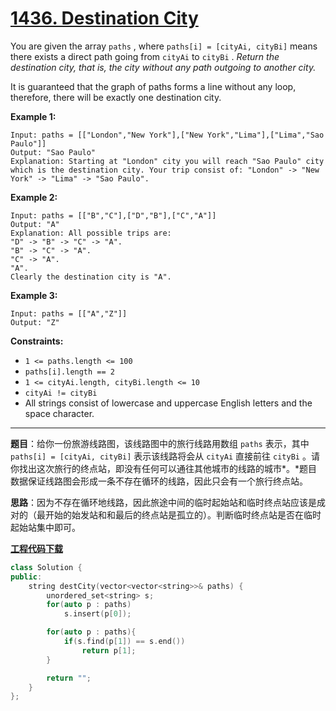 # [1436. Destination City](https://leetcode.com/problems/destination-city/)

You are given the array `paths` , where `paths[i] = [cityAi, cityBi]` means there exists a direct path going from `cityAi` to `cityBi` . *Return the destination city, that is, the city without any path outgoing to another city.*

It is guaranteed that the graph of paths forms a line without any loop, therefore, there will be exactly one destination city.

**Example 1:**

```
Input: paths = [["London","New York"],["New York","Lima"],["Lima","Sao Paulo"]]
Output: "Sao Paulo"
Explanation: Starting at "London" city you will reach "Sao Paulo" city which is the destination city. Your trip consist of: "London" -> "New York" -> "Lima" -> "Sao Paulo".
```

**Example 2:**

```
Input: paths = [["B","C"],["D","B"],["C","A"]]
Output: "A"
Explanation: All possible trips are:
"D" -> "B" -> "C" -> "A".
"B" -> "C" -> "A".
"C" -> "A".
"A".
Clearly the destination city is "A".
```

**Example 3:**

```
Input: paths = [["A","Z"]]
Output: "Z"
```

**Constraints:**

* `1 <= paths.length <= 100`
* `paths[i].length == 2`
* `1 <= cityAi.length, cityBi.length <= 10`
* `cityAi != cityBi`
* All strings consist of lowercase and uppercase English letters and the space character.

-----

**题目**：给你一份旅游线路图，该线路图中的旅行线路用数组 `paths` 表示，其中 `paths[i] = [cityAi, cityBi]` 表示该线路将会从 `cityAi` 直接前往 `cityBi` 。请你找出这次旅行的终点站，即没有任何可以通往其他城市的线路的城市*。*题目数据保证线路图会形成一条不存在循环的线路，因此只会有一个旅行终点站。

**思路**：因为不存在循环地线路，因此旅途中间的临时起始站和临时终点站应该是成对的（最开始的始发站和和最后的终点站是孤立的）。判断临时终点站是否在临时起始站集中即可。

[**工程代码下载**](https://github.com/shenkh/leetcode)

``` cpp
class Solution {
public:
    string destCity(vector<vector<string>>& paths) {
        unordered_set<string> s;
        for(auto p : paths)
            s.insert(p[0]);

        for(auto p : paths){
            if(s.find(p[1]) == s.end())
                return p[1];
        }

        return "";
    }
};
```
